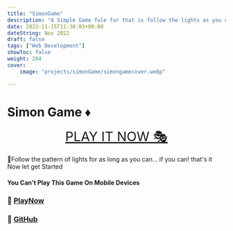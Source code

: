 ```yaml
---
title: "SimonGame"
description: "A Simple Game fule for that is follow the lights as you can"
date: 2022-11-15T11:30:03+00:00
dateString: Nov 2022
draft: false
tags: ["Web Development"]
showToc: false
weight: 204
cover:
    image: "projects/simonGame/simongamecover.webp"

---
```


# Simon Game ♦

<p align="center">
<a style="font-size:30px" href="http://awaismustafa.com/game">PLAY IT NOW 🎭</a>
</p>
🧨Follow the pattern of lights for as long as you can... if you can! that's it Now let get Started

#### You Can't Play This Game On Mobile Devices

### 🔗 [PlayNow](http://awaismustafa,com/game)
### 🔗 [GitHub](https://github.com/awwais/game)


